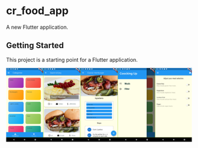 # cr_food_app

A new Flutter application.

## Getting Started

This project is a starting point for a Flutter application.

![](/assets/gitpic.jpg)
